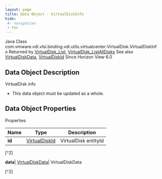 ```yaml
---
layout: page
title: Data Object - VirtualDiskInfo
hide:
 #- navigation
 - toc
---
```






Java Class
    com.vmware.vdi.vlsi.binding.vdi.utils.virtualcenter.VirtualDisk.VirtualDiskInfo
Returned by
     [VirtualDisk_List](vdi.utils.virtualcenter.VirtualDisk.md#list), [VirtualDisk_ListAllDisks](vdi.utils.virtualcenter.VirtualDisk.md#listAllDisks)
See also
     [VirtualDiskData](vdi.utils.virtualcenter.VirtualDisk.VirtualDiskData.md), [VirtualDiskId](vdi.entity.VirtualDiskId.md)
Since 
    Horizon View 6.0

## Data Object Description 

VirtualDisk info 

  * This data object must be updated as a whole.



## Data Object Properties

Properties

Name |  Type |  Description   
---|---|---  
**id**| [VirtualDiskId](vdi.entity.VirtualDiskId.md)|  VirtualDisk entityId   


[^2]

  
**data**| [VirtualDiskData](vdi.utils.virtualcenter.VirtualDisk.VirtualDiskData.md)|  VirtualDiskData   


[^2]

  
  

  

